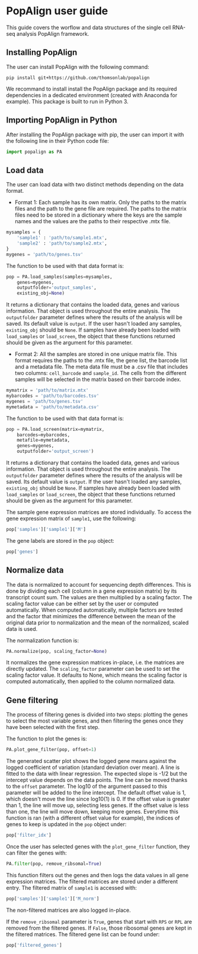 # PopAlign user guide

This guide covers the worflow and data structures of the single cell RNA-seq analysis PopAlign framework.

## Installing PopAlign

The user can install PopAlign with the following command:
```
pip install git+https://github.com/thomsonlab/popalign
```
We recommand to install install the PopAlign package and its required dependencies in a dedicated environment (created with Anaconda for example). This package is built to run in Python 3.

## Importing PopAlign in Python

After installing the PopAlign package with pip, the user can import it with the following line in their Python code file:
```python
import popalign as PA
```

## Load data

The user can load data with two distinct methods depending on the data format.

* Format 1:
Each sample has its own matrix. Only the paths to the matrix files and the path to the gene file are required. The paths to the matrix files need to be stored in a dictionary where the keys are the sample names and the values are the paths to their respective .mtx file.
```python
mysamples = {
	'sample1' : 'path/to/sample1.mtx',
	'sample2' : 'path/to/sample2.mtx',
}
mygenes = 'path/to/genes.tsv'
```

The function to be used with that data format is:
```python
pop = PA.load_samples(samples=mysamples, 
	genes=mygenes,
	outputfolder='output_samples',
	existing_obj=None)
```
It returns a dictionary that contains the loaded data, genes and various information. That object is used throughout the entire analysis.
The `outputfolder` parameter defines where the results of the analysis will be saved. Its default value is `output`. 
If the user hasn't loaded any samples, `existing_obj` should be `None`. If samples have already been loaded with `load_samples` or `load_screen`, the object that these functions returned should be given as the argument for this parameter.

* Format 2:
All the samples are stored in one unique matrix file. This format requires the paths to the .mtx file, the gene list, the barcode list and a metadata file. The meta data file must be a .csv file that includes two columns: `cell_barcode` and `sample_id`. The cells from the different samples will be selected in the matrix based on their barcode index.
```python
mymatrix = 'path/to/matrix.mtx'
mybarcodes = 'path/to/barcodes.tsv'
mygenes = 'path/to/genes.tsv'
mymetadata = 'path/to/metadata.csv'
```

The function to be used with that data format is:
```python
pop = PA.load_screen(matrix=mymatrix, 
	barcodes=mybarcodes, 
	metafile=mymetadata, 
	genes=mygenes,
	outputfolder='output_screen')
```
It returns a dictionary that contains the loaded data, genes and various information. That object is used throughout the entire analysis.
The `outputfolder` parameter defines where the results of the analysis will be saved. Its default value is `output`. 
If the user hasn't loaded any samples, `existing_obj` should be `None`. If samples have already been loaded with `load_samples` or `load_screen`, the object that these functions returned should be given as the argument for this parameter.

The sample gene expression matrices are stored individually. To access the gene expression matrix of `sample1`, use the following:
```python
pop['samples']['sample1']['M']
```

The gene labels are stored in the `pop` object:
```python
pop['genes']
```

## Normalize data

The data is normalized to account for sequencing depth differences. This is done by dividing each cell (column in a gene expression matrix) by its transcript count sum. The values are then multiplied by a scaling factor. The scaling factor value can be either set by the user or computed automatically. When computed automatically, multiple factors are tested and the factor that minimizes the difference between the mean of the original data prior to normalization and the mean of the normalized, scaled data is used.

The normalization function is:
```python
PA.normalize(pop, scaling_factor=None)
```
It normalizes the gene expression matrices in-place, i.e. the matrices are directly updated.
The `scaling_factor` parameter can be used to set the scaling factor value. It defaults to None, which means the scaling factor is computed automatically, then applied to the column normalized data.

## Gene filtering

The process of filtering genes is divided into two steps: plotting the genes to select the most variable genes, and then filtering the genes once they have been selected with the first step.

The function to plot the genes is:
```python
PA.plot_gene_filter(pop, offset=1)
```

The generated scatter plot shows the logged gene means against the logged coefficient of variation (standard deviation over mean). A line is fitted to the data with linear regression. The expected slope is -1/2 but the intercept value depends on the data points. The line can be moved thanks to the `offset` parameter. The log10 of the argument passed to this parameter will be added to the line intercept. The default offset value is 1, which doesn't move the line since log10(1) is 0. If the offset value is greater than 1, the line will move up, selecting less genes. If the offset value is less than one, the line will move down, keeping more genes. Everytime this function is ran (with a different offset value for example), the indices of genes to keep is updated in the `pop` object under:
```python
pop['filter_idx']
```

Once the user has selected genes with the `plot_gene_filter` function, they can filter the genes with:
```python
PA.filter(pop, remove_ribsomal=True)
```
This function filters out the genes and then logs the data values in all gene expression matrices. The filtered matrices are stored under a different entry. The filtered matrix of `sample1` is accessed with:
```python
pop['samples']['sample1']['M_norm']
```
The non-filtered matrices are also logged in-place.

If the `remove_ribsomal` parameter is `True`, genes that start with `RPS` or `RPL` are removed from the filtered genes. If `False`, those ribosomal genes are kept in the filtered matrices. The filtered gene list can be found under:
```python
pop['filtered_genes']
```

